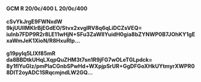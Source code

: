#### GCM R 20/0c/400 L 20/0c/400
**cSvYkJrgE9FWNxdW**<br/>**9kjUUIIMKlrBjEGdEO/Stvx2xvglRV8q6qLiDCZsVEQ=**<br/>**iuInb7FDP9R2r8LE11wHjN+SFu3ZaWIlYuidH0gia8bZYNWP0B7JOhKY1gExaWmJeK1XioN/R8HxuRIp...**<br/><br/>
**g19pylq5LIXf85mR**<br/>**da8BBDtkUHqLXqpQuZHM3t7sn1R9jFG7wOLeTGLpdck=**<br/>**8y1flYuGIz/pmPlaCGnbSPwHd+WXpjpSrUR+GgDFGoXHkUYtmyrXWPR08DlT2oyADC1SRqcmjndLW2GQ...**